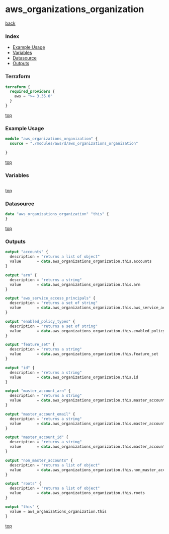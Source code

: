 # aws_organizations_organization

[back](../aws.md)

### Index

- [Example Usage](#example-usage)
- [Variables](#variables)
- [Datasource](#datasource)
- [Outputs](#outputs)

### Terraform

```terraform
terraform {
  required_providers {
    aws = ">= 3.35.0"
  }
}
```

[top](#index)

### Example Usage

```terraform
module "aws_organizations_organization" {
  source = "./modules/aws/d/aws_organizations_organization"

}
```

[top](#index)

### Variables

```terraform
```

[top](#index)

### Datasource

```terraform
data "aws_organizations_organization" "this" {
}
```

[top](#index)

### Outputs

```terraform
output "accounts" {
  description = "returns a list of object"
  value       = data.aws_organizations_organization.this.accounts
}

output "arn" {
  description = "returns a string"
  value       = data.aws_organizations_organization.this.arn
}

output "aws_service_access_principals" {
  description = "returns a set of string"
  value       = data.aws_organizations_organization.this.aws_service_access_principals
}

output "enabled_policy_types" {
  description = "returns a set of string"
  value       = data.aws_organizations_organization.this.enabled_policy_types
}

output "feature_set" {
  description = "returns a string"
  value       = data.aws_organizations_organization.this.feature_set
}

output "id" {
  description = "returns a string"
  value       = data.aws_organizations_organization.this.id
}

output "master_account_arn" {
  description = "returns a string"
  value       = data.aws_organizations_organization.this.master_account_arn
}

output "master_account_email" {
  description = "returns a string"
  value       = data.aws_organizations_organization.this.master_account_email
}

output "master_account_id" {
  description = "returns a string"
  value       = data.aws_organizations_organization.this.master_account_id
}

output "non_master_accounts" {
  description = "returns a list of object"
  value       = data.aws_organizations_organization.this.non_master_accounts
}

output "roots" {
  description = "returns a list of object"
  value       = data.aws_organizations_organization.this.roots
}

output "this" {
  value = aws_organizations_organization.this
}
```

[top](#index)